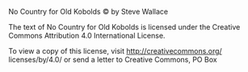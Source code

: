 No Country for Old Kobolds © by Steve Wallace

The text of No Country for Old Kobolds is licensed under the Creative Commons
Attribution 4.0 International License.

To view a copy of this license, visit http://creativecommons.org/
licenses/by/4.0/ or send a letter to Creative Commons, PO Box
